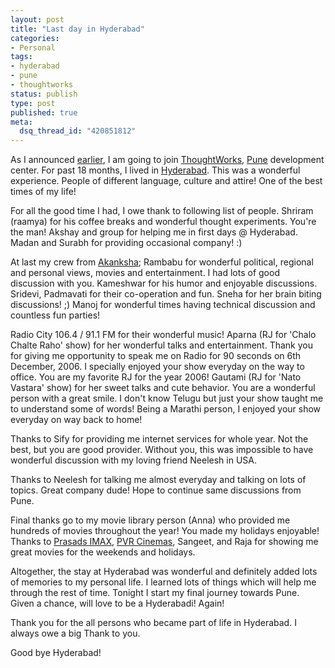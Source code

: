 ```yaml
--- 
layout: post
title: "Last day in Hyderabad"
categories: 
- Personal
tags:
- hyderabad
- pune
- thoughtworks
status: publish
type: post
published: true
meta: 
  dsq_thread_id: "420851812"
---
```

As I announced <a href="http://thoughtworker.in/2006/12/19/new-look-for-the-blog/">earlier</a>, I am going to join <a href="http://www.thoughtworks.co.in">ThoughtWorks</a>, <a href="http://en.wikipedia.org/wiki/Pune">Pune</a> development center. For past 18 months, I lived in <a href="http://en.wikipedia.org/wiki/Hyderabad,_India">Hyderabad</a>. This was a wonderful experience. People of different language, culture and attire! One of the best times of my life!

For all the good time I had, I owe thank to following list of people. Shriram (raamya) for his coffee breaks and wonderful thought experiments. You're the man! Akshay and group for helping me in first days @ Hyderabad. Madan and Surabh for providing occasional company! :)

At last my crew from <a href="http://www.akanksha.com">Akanksha</a>; Rambabu for wonderful political, regional and personal views, movies and entertainment. I had lots of good discussion with you. Kameshwar for his humor and enjoyable discussions. Sridevi, Padmavati for their co-operation and fun. Sneha for her brain biting discussions! ;) Manoj for wonderful times having technical discussion and countless fun parties!

Radio City 106.4 / 91.1 FM for their wonderful music! Aparna (RJ for 'Chalo Chalte Raho' show) for her wonderful talks and entertainment. Thank you for giving me opportunity to speak me on Radio for 90 seconds on 6th December, 2006. I specially enjoyed your show everyday on the way to office. You are my favorite RJ for the year 2006! Gautami (RJ for 'Nato Vastara' show) for her sweet talks and cute behavior. You are a wonderful person with a great smile. I don't know Telugu but just your show taught me to understand some of words! Being a Marathi person, I enjoyed your show everyday on way back to home!

Thanks to Sify for providing me internet services for whole year. Not the best, but you are good provider. Without you, this was impossible to have wonderful discussion with my loving friend Neelesh in USA.

Thanks to Neelesh for talking me almost everyday and talking on lots of topics. Great company dude! Hope to continue same discussions from Pune.

Final thanks go to my movie library person (Anna) who provided me hundreds of movies throughout the year! You made my holidays enjoyable! Thanks to <a href="http://www.prasadz.com">Prasads IMAX</a>, <a href="http://www.pvrcinemas.com">PVR Cinemas</a>, Sangeet, and Raja for showing me great movies for the weekends and holidays.

Altogether, the stay at Hyderabad was wonderful and definitely added lots of memories to my personal life. I learned lots of things which will help me through the rest of time. Tonight I start my final journey towards Pune. Given a chance, will love to be a Hyderabadi! Again!

Thank you for the all persons who became part of life in Hyderabad. I always owe a big Thank to you.

Good bye Hyderabad!
